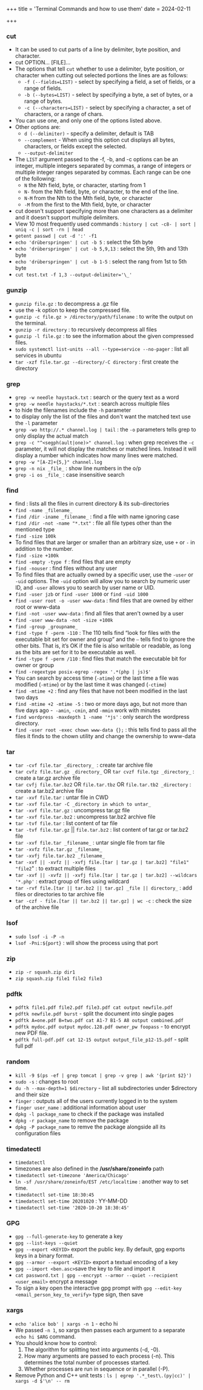+++
title = 'Terminal Commands and how to use them'
date = 2024-02-11

+++

### cut

- It can be used to cut parts of a line by delimiter, byte position, and character.
- cut OPTION... [FILE]...
- The options that tell `cut` whether to use a delimiter, byte position, or character when cutting out selected portions the lines are as follows:
  - `-f (--fields=LIST)` - select by specifying a field, a set of fields, or a range of fields.
  - `-b (--bytes=LIST)` - select by specifying a byte, a set of bytes, or a range of bytes.
  - `-c (--characters=LIST)` - select by specifying a character, a set of characters, or a range of chars.
- You can use one, and only one of the options listed above.
- Other options are:
  - `d (--delimiter)` - specify a delimiter, default is TAB
  - `--complement` - When using this option cut displays all bytes, characters, or fields except the selected.
  - `--output-delimiter`
- The `LIST` argument passed to the -f, -b, and -c options can be an integer, multiple integers separated by commas, a range of integers or multiple integer ranges separated by commas. Each range can be one of the following:
  - `N` the Nth field, byte, or character, starting from 1
  - `N-` from the Nth field, byte, or character, to the end of the line.
  - `N-M` from the Nth to the Mth field, byte, or character
  - `-M` from the first to the Mth field, byte, or character
- cut doesn't support specifying more than one characters as a delimiter and it doesn't support multiple delimiters.
- View 10 most frequently used commands : `history | cut -c8- | sort | uniq -c | sort -rn | head`
- `getent passwd | cut -d ':' -f1`
- `echo 'drüberspringen' | cut -b 5` : select the 5th byte
- `echo 'drüberspringen' | cut -b 5,9,13` : select the 5th, 9th and 13th byte
- `echo 'drüberspringen' | cut -b 1-5` : select the rang from 1st to 5th byte
- `cut test.txt -f 1,3 --output-delimiter='\_'`

### gunzip

- `gunzip file.gz` : to decompress a .gz file
- use the -k option to keep the compressed file.
- `gunzip -c file.gz > /directory/path/filename` : to write the output on the terminal.
- `gunzip -r directory` : to recursively decompress all files
- `gunzip -l file.gz` : to see the information about the given compressed files.
- `sudo systemctl list-units --all --type=service --no-pager` : list all services in ubuntu
- `tar -xzf file.tar.gz --directory/-C directory` : first create the directory

### grep

- `grep -w needle haystack.txt` : search or the query text as a word
- `grep -w needle haystacks/*.txt` : search across multiple files
- to hide the filenames include the `-h` parameter
- to display only the list of the files and don't want the matched text use the `-l` parameter
- `grep -wo http://.* channel.log | tail` : the `-o` parameters tells grep to only display the actual match
- `grep -c "^<segph(ault|one)>" channel.log` : when grep receives the `-c` parameter, it will not display the matches or matched lines. Instead it will display a number which indicates how many lines were matched.
- `grep -w "[A-Z]+{5,}" channel.log`
- `grep -n nix _file_` : show line numbers in the o/p
- `grep -i os _file_` : case insensitive search

### find

- find : lists all the files in current directory & its sub-directories
- `find -name _filename_`
- `find /dir -iname _filename_` : find a file with name ignoring case
- `find /dir -not -name "*.txt"` : file all file types other than the mentioned type
- `find -size 100k`
- To find files that are larger or smaller than an arbitrary size, use `+` or `-` in addition to the number.
- `find -size +100k`
- `find -empty -type f` : find files that are empty
- `find -nouser` : find files without any user
- To find files that are actually owned by a specific user, use the `-user` or `-uid` options. The `-uid` option will allow you to search by numeric user ID, and `-user` allows you to search by user name or UID.
- `find -user jzb` or `find -user 1000` or `find -uid 1000`
- `find -user root -o -user www-data` : find files that are owned by either root or www-data
- `find -not -user www-data` : find all files that aren't owned by a user
- `find -user www-data -not -size +100k`
- `find -group _groupname_`
- `find -type f -perm -110` : The 110 tells find “look for files with the executable bit set for owner and group” and the `–` tells find to ignore the other bits. That is, it’s OK if the file is also writable or readable, as long as the bits are set for it to be executable as well.
- `find -type f -perm /110` : find files that match the executable bit for owner or group
- `find -regextype posix-egrep -regex '.*(php | js)$'`
- You can search by access time (`-atime`) or the last time a file was modified (`-mtime`) or by the last time it was changed (`-ctime`)
- `find -mtime +2` : find any files that have not been modified in the last two days
- `find -mtime +2 -mtime -5` : two or more days ago, but not more than five days ago -` -amin`, `-cmin`, and `-mmin` work with minutes
- `find wordpress -maxdepth 1 -name '*js'` : only search the wordpress directory.
- `find -user root -exec chown www-data {};` : this tells find to pass all the files it finds to the chown utility and change the ownership to www-data

### tar

- `tar -cvf file.tar _directory_ `: create tar archive file
- `tar cvfz file.tar.gz _directory_` OR `tar cvzf file.tgz _directory_` : create a tar.gz archive file
- `tar cvfj file.tar.bz2` OR `file.tar.tbz` OR `file.tar.tb2 _directory` : create a tar.bz2 archive file
- `tar -xvf file.tar` : untar file in CWD
- `tar -xvf file.tar -C _directory in which to untar_`
- `tar -xvf file.tar.gz` : uncompress tar.gz file
- `tar -xvf file.tar.bz2` : uncompress tar.bz2 archive file
- `tar -tvf file.tar` : list content of tar file
- `tar -tvf file.tar.gz` || `file.tar.bz2` : list content of tar.gz or tar.bz2 file
- `tar -xvf file.tar _filename_` : untar single file from tar file
- `tar -xvfz file.tar.gz _filename_`
- `tar -xvfj file.tar.bz2 _filename_`
- `tar -xvf || -xvfz || -xvfj file.[tar | tar.gz | tar.bz2] "file1" "file2`" : to extract multiple files
- `tar -xvf || -xvfz || -xvfj file.[tar | tar.gz | tar.bz2] --wildcars '*.php'` : extract group of files using wildcard
- `tar -rvf file.[tar || tar.bz2 || tar.gz] _file || directory_` : add files or directories to tar archive file
- `tar -czf - file.[tar || tar.bz2 || tar.gz] | wc -c` : check the size of the archive file

### lsof

- `sudo lsof -i -P -n`
- `lsof -Pni:${port}` : will show the process using that port

### zip

- `zip -r squash.zip dir1`
- `zip squash.zip file1 file2 file3`

### pdftk

- `pdftk file1.pdf file2.pdf file3.pdf cat output newfile.pdf`
- `pdftk newfile.pdf burst` - split the document into single pages
- `pdftk A=one.pdf B=two.pdf cat A1-7 B1-5 A8 output combined.pdf`
- `pdftk mydoc.pdf output mydoc.128.pdf owner_pw foopass` - to encrypt new PDF file.
- `pdftk full-pdf.pdf cat 12-15 output output_file_p12-15.pdf` - split full pdf

### random

- `kill -9 $(ps -ef | grep tomcat | grep -v grep | awk '{print $2}')`
- `sudo -s` : changes to root
- `du -h --max-depth=1 $directory` - list all subdirectories under $directory and their size
- `finger` : outputs all of the users currently logged in to the system
- `finger user_name` : additional information about user
- `dpkg -l package_name` to check if the package was installed
- `dpkg -r package_name` to remove the package
- `dpkg -P package_name` to remve the package alongside all its configuration files

### timedatectl

- `timedatectl`
- timezones are also defined in the **/usr/share/zoneinfo** path
- `timedatectl set-timezone 'America/Chicago'`
- `ln -sf /usr/share/zoneinfo/EST /etc/localtime` : another way to set time.
- `timedatectl set-time 18:30:45`
- `timedatectl set-time 20201020` : YY-MM-DD
- `timedatectl set-time '2020-10-20 18:30:45'`

### GPG

- `gpg --full-generate-key` to generate a key
- `gpg --list-keys --quiet`
- `gpg --export <KEYID>` export the public key. By default, gpg exports keys in a binary format.
- `gpg --armor --export <KEYID>` export a textual encoding of a key
- `gpg --import <ben.asc>`save the key to file and import it
- `cat password.txt | gpg --encrypt --armor --quiet --recipient <user_email>` encrypt a message
- To sign a key open the interactive gpg prompt with `gpg --edit-key <email_person_key_to_verify>` type sign, then save

### xargs

- `echo 'alice bob' | xargs -n 1` - echo hi
- We passed `-n 1`, so xargs then passes each argument to a separate `echo hi $ARG` command.
- You should know how to control:
  1. The algorithm for splitting text into arguments (-d, -0).
  2. How many arguments are passed to each process (-n). This determines the total number of processes started.
  3. Whether processes are run in sequence or in parallel (-P).
- Remove Python and C++ unit tests : `ls | egrep '.*_test\.(py|cc)' | xargs -d $'\n' -- rm`